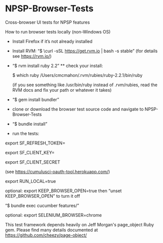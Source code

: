 # NPSP-Browser-Tests
Cross-browser UI tests for NPSP features

How to run browser tests locally (non-Windows OS)

* Install Firefox if it’s not already installed
* Install RVM: “$ \curl -sSL https://get.rvm.io | bash -s stable” (for details see https://rvm.io/)
* “$ rvm install ruby 2.2”
** check your install:
	
	$ which ruby
	/Users/cmcmahon/.rvm/rubies/ruby-2.2.1/bin/ruby

	(if you see something like /usr/bin/ruby instead of .rvm/rubies, read the RVM docs and fix your path or whatever it takes)
* “$ gem install bundler”
* clone or download the browser test source code and navigate to 
NPSP-Browser-Tests
* “$ bundle install” 
* run the tests: 

export SF_REFRESH_TOKEN=

export SF_CLIENT_KEY=

export SF_CLIENT_SECRET

(see https://cumulusci-oauth-tool.herokuapp.com/)

export RUN_LOCAL=true

optional: export KEEP_BROWSER_OPEN=true then “unset KEEP_BROWSER_OPEN” to turn it off

“$ bundle exec cucumber features/”

optional: export SELENIUM_BROWSER=chrome


This test framework depends heavily on Jeff Morgan's page_object Ruby gem. Please find many details documented at https://github.com/cheezy/page-object/
